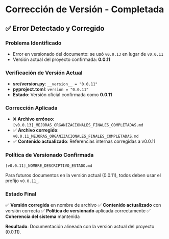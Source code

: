 # Corrección de Versión - Completada

## ✅ **Error Detectado y Corregido**

### **Problema Identificado**
- Error en versionado del documento: se usó `v0.0.13` en lugar de `v0.0.11`
- Versión actual del proyecto confirmada: **0.0.11**

### **Verificación de Versión Actual**
- **src/__version__.py**: `__version__ = "0.0.11"`
- **pyproject.toml**: `version = "0.0.11"`
- **Estado**: Versión oficial confirmada como **0.0.11**

### **Corrección Aplicada**
- ❌ **Archivo erróneo**: `[v0.0.13]_MEJORAS_ORGANIZACIONALES_FINALES_COMPLETADAS.md`
- ✅ **Archivo corregido**: `v0.0.11_MEJORAS_ORGANIZACIONALES_FINALES_COMPLETADAS.md`
- ✅ **Contenido actualizado**: Referencias internas corregidas a v0.0.11

### **Política de Versionado Confirmada**
```
[v0.0.11]_NOMBRE_DESCRIPTIVO_ESTADO.md
```

Para futuros documentos en la versión actual (0.0.11), todos deben usar el prefijo `v0.0.11_`.

### **Estado Final**
✅ **Versión corregida** en nombre de archivo
✅ **Contenido actualizado** con versión correcta
✅ **Política de versionado** aplicada correctamente
✅ **Coherencia del sistema** mantenida

**Resultado**: Documentación alineada con la versión actual del proyecto (0.0.11).
